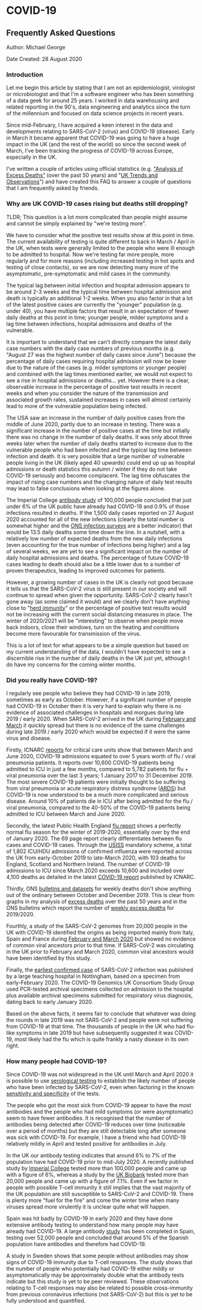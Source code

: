 # COVID-19

## Frequently Asked Questions

Author: Michael George

Date Created: 28 August 2020



### Introduction

Let me begin this article by stating that I am not an epidemiologist, virologist or microbiologist and that I'm a software engineer who has been something of a data geek for around 25 years. I worked in data warehousing and related reporting in the 90's, data engineering and analytics since the turn of the millennium and focused on data science projects in recent years.

Since mid-February, I have acquired a keen interest in the data and developments relating to SARS-CoV-2 (virus) and COVID-19 (disease). Early in March it became apparent that COVID-19 was going to have a huge impact in the UK (and the rest of the world) so since the second week of March, I've been tracking the progress of COVID-19 across Europe, especially in the UK.

I've written a couple of articles using official statistics (e.g. ["Analysis of Excess Deaths"](https://logiqx.github.io/ons-stats/) (over the past 50 years) and "[UK Trends and Observations](https://logiqx.github.io/covid-stats/)") and have created this FAQ to answer a couple of questions that I am frequently asked by friends.



### Why are UK COVID-19 cases rising but deaths still dropping?

TLDR; This question is a lot more complicated than people might assume and cannot be simply explained by "we're testing more".

We have to consider what the positive test results show at this point in time. The current availability of testing is quite different to back in March / April in the UK, when tests were generally limited to the people who were ill enough to be admitted to hospital. Now we're testing far more people, more regularly and for more reasons (including increased testing in hot spots and testing of close contacts), so we are now detecting many more of the asymptomatic, pre-symptomatic and mild cases in the community.

The typical lag between initial infection and hospital admission appears to be around 2-3 weeks and the typical time between hospital admission and death is typically an additional 1-2 weeks. When you also factor in that a lot of the latest positive cases are currently the "younger" population (e.g. under 40), you have multiple factors that result in an expectation of fewer daily deaths at this point in time; younger people, milder symptoms and a lag time between infections, hospital admissions and deaths of the vulnerable.

It is important to understand that we can't directly compare the latest daily case numbers with the daily case numbers of previous months (e.g. "August 27 was the highest number of daily cases since June") because the percentage of daily cases requiring hospital admission will now be lower due to the nature of the cases (e.g. milder symptoms or younger people) and combined with the lag times mentioned earlier, we would not expect to see a rise in hospital admissions or deaths... yet. However there is a clear, observable increase in the percentage of positive test results in recent weeks and when you consider the nature of the transmission and associated growth rates, sustained increases in cases will almost certainly lead to more of the vulnerable population being infected.

The USA saw an increase in the number of daily positive cases from the middle of June 2020, partly due to an increase in testing. There was a significant increase in the number of positive cases at the time but initially there was no change in the number of daily deaths. It was only about three weeks later when the number of daily deaths started to increase due to the vulnerable people who had been infected and the typical lag time between infection and death. It is very possible that a large number of vulnerable people living in the UK (likely aged 40 upwards) could end up up as hospital admissions or death statistics this autumn / winter if they do not take COVID-19 seriously and become complacent. The lag time obfuscates the impact of rising case numbers and the changing nature of daily test results may lead to false conclusions when looking at the figures alone.

The Imperial College [antibody study](https://www.imperial.ac.uk/news/201893/largest-study-home-coronavirus-antibody-testing/) of 100,000 people concluded that just under 6% of the UK public have already had COVID-19 and 0.9% of those infections resulted in deaths. If the 1,500 daily cases reported on 27 August 2020 accounted for all of the new infections (clearly the total number is somewhat higher and the [ONS infection surveys](https://www.ons.gov.uk/peoplepopulationandcommunity/healthandsocialcare/conditionsanddiseases/bulletins/coronaviruscovid19infectionsurveypilot/previousReleases) are a better indicator) that would be 13.5 daily deaths some time down the line. In a nutshell, with a relatively low number of expected deaths from the new daily infections (even accounting for the true number of infections being higher) and a lag of several weeks, we are yet to see a significant impact on the number of daily hospital admissions and deaths. The percentage of future COVID-19 cases leading to death should also be a little lower due to a number of proven therapeutics, leading to improved outcomes for patients.

However, a growing number of cases in the UK is clearly not good because it tells us that the SARS-CoV-2 virus is still present in our society and will continue to spread when given the opportunity. SARS-CoV-2 clearly hasn't gone away (as some claimed it would) and we clearly don't have anything close to "[herd immunity](https://en.wikipedia.org/wiki/Herd_immunity)" or the percentage of positive test results would not be increasing with the current social distancing measures in place. The winter of 2020/2021 will be "interesting" to observe when people move back indoors, close their windows, turn on the heating and conditions become more favourable for transmission of the virus.

This is a lot of text for what appears to be a simple question but based on my current understanding of the data, I wouldn't have expected to see a discernible rise in the number of daily deaths in the UK just yet, although I do have my concerns for the coming winter months.



### Did you really have COVID-19?

I regularly see people who believe they had COVID-19 in late 2019, sometimes as early as October. However, if a significant number of people had COVID-19 in October then it is very hard to explain why there is no evidence of associated challenges in hospitals and morgues during late 2019 / early 2020. When SARS-CoV-2 arrived in the UK during [February and March](https://virological.org/t/preliminary-analysis-of-sars-cov-2-importation-establishment-of-uk-transmission-lineages/507) it quickly spread but there is no evidence of the same challenges during late 2019 / early 2020 which would be expected if it were the same virus and disease.

Firstly, ICNARC [reports](https://www.icnarc.org/Our-Audit/Audits/Cmp/Reports) for critical care units show that between March and June 2020, COVID-19 admissions equated to over 5 years worth of flu / viral pneumonia patients. It reports over 10,600 COVID-19 patients being admitted to ICU in just a few months, compared to 5,782 patients for flu + viral pneumonia over the last 3 years; 1 January 2017 to 31 December 2019. The most severe COVID-19 patients were initially thought to be suffering from viral pneumonia or acute respiratory distress syndrome ([ARDS](https://www.nhs.uk/conditions/acute-respiratory-distress-syndrome/)) but COVID-19 is now understood to be a much more complicated and serious disease. Around 10% of patients die in ICU after being admitted for the flu / viral pneumonia, compared to the 40-50% of the COVID-19 patients being admitted to ICU between March and June 2020.

Secondly, the latest Public Health England [flu report](https://www.gov.uk/government/statistics/annual-flu-reports) shows a perfectly normal flu season for the winter of 2019-2020, essentially over by the end of January 2020. The 69 page report clearly differentiates between flu cases and COVID-19 cases. Through the [USISS](https://digital.nhs.uk/data-and-information/data-collections-and-data-sets/data-collections/icu-hdu-influenza-surveillance) mandatory scheme, a total of 1,802 ICU/HDU admissions of confirmed influenza were reported across the UK from early-October 2019 to late-March 2020, with 103 deaths for England, Scotland and Northern Ireland. The number of COVID-19 admissions to ICU since March 2020 exceeds 10,600 and included over 4,100 deaths as detailed in the latest [COVID-19 report](https://www.icnarc.org/Our-Audit/Audits/Cmp/Reports) published by ICNARC.

Thirdly, ONS [bulletins and datasets](https://www.ons.gov.uk/peoplepopulationandcommunity/birthsdeathsandmarriages/deaths/bulletins/deathsregisteredweeklyinenglandandwalesprovisional/latest) for weekly deaths don't show anything out of the ordinary between October and December 2019. This is clear from graphs in my analysis of [excess deaths](https://logiqx.github.io/ons-stats/) over the past 50 years and in the ONS bulletins which report the number of [weekly excess deaths](https://www.ons.gov.uk/peoplepopulationandcommunity/birthsdeathsandmarriages/deaths/bulletins/deathsregisteredweeklyinenglandandwalesprovisional/previousReleases) for 2019/2020.

Fourthly, a study of the SARS-CoV-2 genomes from 20,000 people in the UK with COVID-19 identified the origins as being imported mainly from Italy, Spain and France during [February and March 2020](https://virological.org/t/preliminary-analysis-of-sars-cov-2-importation-establishment-of-uk-transmission-lineages/507) but showed no evidence of common viral ancestors prior to that time. If SARS-CoV-2 was circulating in the UK prior to February and  March 2020, common viral ancestors would have been identified by this study.

Finally, the [earliest confirmed case](https://www.medrxiv.org/content/10.1101/2020.08.18.20174623v1) of SARS-CoV-2 infection was published by a large teaching hospital in Nottingham, based on a specimen from early-February 2020. The COVID-19 Genomics UK Consortium Study Group used PCR-tested archival specimens collected on admission to the hospital plus available archival specimens submitted for respiratory virus diagnosis, dating back to early January 2020.

Based on the above facts, it seems fair to conclude that whatever was doing the rounds in late 2019 was not SARS-CoV-2 and people were not suffering from COVID-19 at that time. The thousands of people in the UK who had flu-like symptoms in late 2019 but have subsequently suggested it was COVID-19, most likely had the flu which is quite frankly a nasty disease in its own right.



### How many people had COVID-19?

Since COVID-19 was not widespread in the UK until March and April 2020 it is possible to use [serological testing](https://en.wikipedia.org/wiki/Serology) to establish the likely number of people who have been infected by SARS-CoV-2, even when factoring in the known [sensitivity and specificity](https://en.wikipedia.org/wiki/Sensitivity_and_specificity) of the tests.

The people who got the most sick from COVID-19 appear to have the most antibodies and the people who had mild symptoms (or were asymptomatic) seem to have fewer antibodies. It is recognised that the number of antibodies being detected after COVID-19 reduces over time (noticeable over a period of months) but they are still detectable long after someone was sick with COVID-19. For example, I have a friend who had COVID-19 relatively mildly in April and tested positive for antibodies in July.

In the UK our antibody testing indicates that around 6% to 7% of the population have had COVID-19 prior to mid-July 2020. A recently published study by [Imperial College](https://www.imperial.ac.uk/news/201893/largest-study-home-coronavirus-antibody-testing/) tested more than 100,000 people and came up with a figure of 6%, whereas a study by the [UK Biobank](https://www.ukbiobank.ac.uk/2020/07/uk-biobank-covid-19-antibody-study-latest-updates/) tested more than 20,000 people and came up with a figure of 7.1%. Even if we factor in people with possible T-cell immunity it still implies that the vast majority of the UK population are still susceptible to SARS-CoV-2 and COVID-19. There is plenty more "fuel for the fire" and come the winter time when many viruses spread more virulently it is unclear quite what will happen.

Spain was hit badly by COVID-19 in early 2020 and they have done extensive antibody testing to understand how many people may have already had COVID-19. A large antibody [study](https://www.thelancet.com/journals/lancet/article/PIIS0140-6736%2820%2931483-5/fulltext) has been completed in Spain, testing over 52,000 people and concluded that around 5% of the Spanish population have antibodies and therefore had COVID-19.

A study in Sweden shows that some people without antibodies may show signs of COVID-19 immunity due to T-cell responses. The study shows that the number of people who potentially had COVID-19 either mildly or asymptomatically may be approximately double what the antibody tests indicate but this study is yet to be peer reviewed. These observations relating to T-cell responses may also be related to possible cross-immunity from previous coronavirus infections (not SARS-CoV-2) but this is yet to be fully understood and quantified.



<!-- Global site tag (gtag.js) - Google Analytics -->

<script async src="https://www.googletagmanager.com/gtag/js?id=UA-86348435-4"></script>
<script>window.dataLayer = window.dataLayer || []; function gtag() {dataLayer.push(arguments);} gtag('js', new Date()); gtag('config', 'UA-86348435-4');</script>
